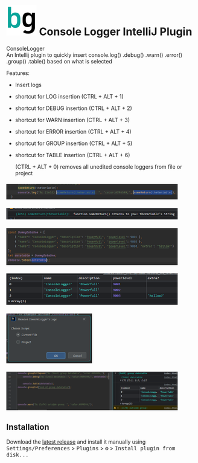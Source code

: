 # ![Build](./src/main/resources/META-INF/pluginIcon.svg) Console Logger IntelliJ Plugin

<!-- Plugin description -->


ConsoleLogger  
An Intellij plugin to quickly insert 
console.log() .debug() .warn() .error() .group() .table() 
based on what is selected

Features:    
* Insert logs
* shortcut for LOG insertion   (CTRL + ALT + 1)
* shortcut for DEBUG insertion (CTRL + ALT + 2)
* shortcut for WARN insertion  (CTRL + ALT + 3)
* shortcut for ERROR insertion (CTRL + ALT + 4)
* shortcut for GROUP insertion (CTRL + ALT + 5)
* shortcut for TABLE insertion (CTRL + ALT + 6)

  (CTRL + ALT + 0) removes all unedited console loggers from file or project

#### [<img src=".github/pics/preview2.png" width="90%"/>]()
#### [<img src=".github/pics/preview3.png" width="90%"/>]()  
#### [<img src=".github/pics/preview4.png" width="90%"/>]()  
#### [<img src=".github/pics/preview5.png" width="90%"/>]()  
#### [<img src=".github/pics/preview6.png" width="45%"/>]()  
#### [<img src=".github/pics/preview7.png" width="90%"/>]()  


<!-- Plugin description end -->

## Installation

  Download the [latest release](https://github.com/bg-omar/consolelogger/releases/latest) and install it manually using
  <kbd>Settings/Preferences</kbd> > <kbd>Plugins</kbd> > <kbd>⚙️</kbd> > <kbd>Install plugin from disk...</kbd>
